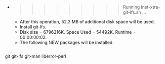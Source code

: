 * >>>>>>>>> Running inst-xtra-git-lfs.sh ...
  * After this operation, 52.3 MB of additional disk space will be used.
  * Install git-lfs.
  * Disk size = 6796216K. Space Used = 54492K. Runtime = 00:00:00:02.
  * The following NEW packages will be installed:
  ```bash
git git-lfs git-man liberror-perl
  ```
